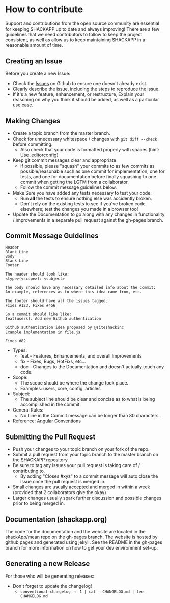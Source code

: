 # How to contribute

Support and contributions from the open source community are essential for keeping
SHACKAPP up to date and always improving! There are a few guidelines that we need
contributors to follow to keep the project consistent, as well as allow us to keep
maintaining SHACKAPP in a reasonable amount of time.

## Creating an Issue

Before you create a new Issue:
* Check the [Issues](https://github.com/shackApp/mean/issues) on Github to ensure one doesn't already exist.
* Clearly describe the issue, including the steps to reproduce the issue.
* If it's a new feature, enhancement, or restructure, Explain your reasoning on why you think it should be added, as well as a particular use case.

## Making Changes

* Create a topic branch from the master branch.
* Check for unnecessary whitespace / changes with `git diff --check` before committing.
	* Also check that your code is formatted properly with spaces (hint: Use [.editorconfig](http://editorconfig.org/))
* Keep git commit messages clear and appropriate
	* If possible, please "squash" your commits to as few commits as possible/reasonable such as one commit for implementation, one for tests, and one for documentation before finally squashing to one commit when getting the LGTM from a collaborator.
  * Follow the commit message guidelines below.
* Make Sure you have added any tests necessary to test your code.
	* Run __all__ the tests to ensure nothing else was accidently broken.
	* Don't rely on the existing tests to see if you've broken code elsewhere; test the changes you made in a browser too!
* Update the Documentation to go along with any changes in functionality / improvements in a separate pull request against the gh-pages branch.

## Commit Message Guidelines
```
Header
Blank Line
Body
Blank Line
Footer

The header should look like:
<type>(<scope>): <subject>

The body should have any necessary detailed info about the commit:
An example, references as to where this idea came from, etc.

The footer should have all the issues tagged:
Fixes #123, Fixes #456

So a commit should like like:
feat(users): Add new Github authentication

Github authentication idea proposed by @siteshackinc
Example implementation in file.js

Fixes #82
```

* Types:
  * feat - Features, Enhancements, and overall Improvements
  * fix - Fixes, Bugs, HotFixs, etc...
  * doc - Changes to the Documentation and doesn't actually touch any code.
* Scope:
  * The scope should be where the change took place.
  * Examples: users, core, config, articles
* Subject:
  * The subject line should be clear and concise as to what is being accomplished in the commit.
* General Rules:
  * No Line in the Commit message can be longer than 80 characters.
* Reference: [Angular Conventions](https://github.com/ajoslin/conventional-changelog/blob/master/conventions/angular.md)


## Submitting the Pull Request

* Push your changes to your topic branch on your fork of the repo.
* Submit a pull request from your topic branch to the master branch on the SHACKAPP repository.
* Be sure to tag any issues your pull request is taking care of / contributing to.
	* By adding "Closes #xyz" to a commit message will auto close the issue once the pull request is merged in.
* Small changes are usually accepted and merged in within a week (provided that 2 collaborators give the okay)
* Larger changes usually spark further discussion and possible changes prior to being merged in.

## Documentation (shackapp.org)

The code for the documentation and the website are located in the shackApp/mean repo on the gh-pages branch. The website is hosted by github pages and generated using jekyll. See the README in the gh-pages branch for more information on how to get your dev environment set-up.

## Generating a new Release

For those who will be generating releases:
* Don't forget to update the changelog!
  * `conventional-changelog -r 1 | cat - CHANGELOG.md | tee CHANGELOG.md`
